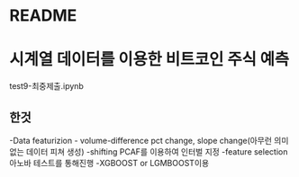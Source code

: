 # README

# 시계열 데이터를 이용한 비트코인 주식 예측
test9-최중제출.ipynb
## 한것

-Data featurizion - volume-difference pct change, slope change(아무런 의미없는 데이터 피쳐 생성)
-shifting PCAF를 이용하여 인터벌 지정
-feature selection 아노바 테스트를 통해진행
-XGBOOST or LGMBOOST이용








